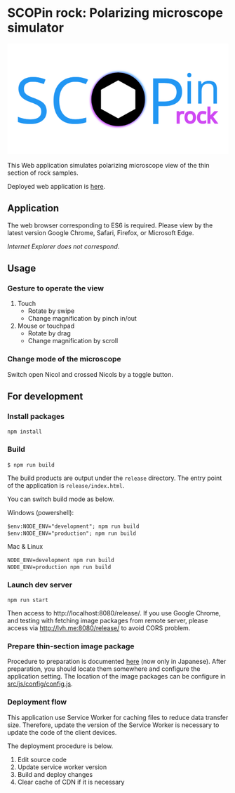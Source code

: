 # SCOPin rock: Polarizing microscope simulator

![SCOPin rock logo](./release/images/SCOPin_rock_logo.png)

This Web application simulates polarizing microscope view of the thin section of rock samples.

Deployed web application is [here](https://microscope.fumipo-theta.com).

## Application

The web browser corresponding to ES6 is required. Please view by the latest version Google Chrome, Safari, Firefox, or Microsoft Edge.

*Internet Explorer does not correspond*.

## Usage

### Gesture to operate the view

1. Touch
    * Rotate by swipe
    * Change magnification by pinch in/out
2. Mouse or touchpad
    * Rotate by drag
    * Change magnification by scroll


### Change mode of the microscope

Switch open Nicol and crossed Nicols by a toggle button.

## For development

### Install packages

```
npm install
```

### Build

```
$ npm run build
```

The build products are output under the `release` directory.
The entry point of the application is `release/index.html`.

You can switch build mode as below.

Windows (powershell):

```
$env:NODE_ENV="development"; npm run build
$env:NODE_ENV="production"; npm run build
```

Mac & Linux

```
NODE_ENV=development npm run build
NODE_ENV=production npm run build
```

### Launch dev server

```
npm run start
```

Then access to http://localhost:8080/release/.
If you use Google Chrome, and testing with fetching image packages from remote server, please access via http://lvh.me:8080/release/ to avoid CORS problem.

### Prepare thin-section image package

Procedure to preparation is documented [here](./docs/operation/procedure_to_prepare_sample_images.md) (now only in Japanese).
After preparation, you should locate them somewhere and configure the application setting.
The location of the image packages can be configure in [src/js/config/config.js](./src/js/config/config.js).

### Deployment flow

This application use Service Worker for caching files to reduce data transfer size.
Therefore, update the version of the Service Worker is necessary to update the code of the client devices.

The deployment procedure is below.

1. Edit source code
2. Update service worker version
3. Build and deploy changes
4. Clear cache of CDN if it is necessary
